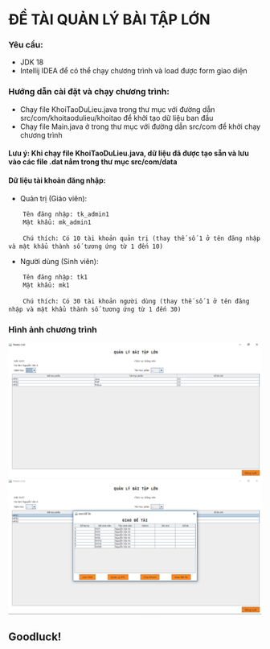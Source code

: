 # ĐỀ TÀI QUẢN LÝ BÀI TẬP LỚN
### Yêu cầu:
-   JDK 18
-   Intellij IDEA để có thể chạy chương trình và load được form giao diện
### Hướng dẫn cài đặt và chạy chương trình:
-   Chạy file KhoiTaoDuLieu.java trong thư mục với đường dẫn src/com/khoitaodulieu/khoitao để khởi tạo dữ liệu ban đầu
-   Chạy file Main.java ở trong thư mục với đường dẫn src/com để khởi chạy chương trình
#### Lưu ý: Khi chạy file KhoiTaoDuLieu.java, dữ liệu đã được tạo sẵn và lưu vào các file .dat nằm trong thư mục src/com/data
#### Dữ liệu tài khoản đăng nhập:
-   Quản trị (Giáo viên): 
```
    Tên đăng nhập: tk_admin1
    Mật khẩu: mk_admin1
    
    Chú thích: Có 10 tài khoản quản trị (thay thế số 1 ở tên đăng nhập và mật khẩu thành số tương ứng từ 1 đến 10)
```
-   Người dùng (Sinh viên):
```
    Tên đăng nhập: tk1
    Mật khẩu: mk1
    
    Chú thích: Có 30 tài khoản người dùng (thay thế số 1 ở tên đăng nhập và mật khẩu thành số tương ứng từ 1 đến 30)
```
### Hình ảnh chương trình
<img src="/image_readme/1.PNG">
<img src="/image_readme/2.PNG">

## Goodluck!